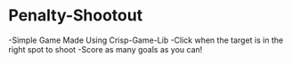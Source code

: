 # Penalty-Shootout

-Simple Game Made Using Crisp-Game-Lib
-Click when the target is in the right spot to shoot
-Score as many goals as you can!
